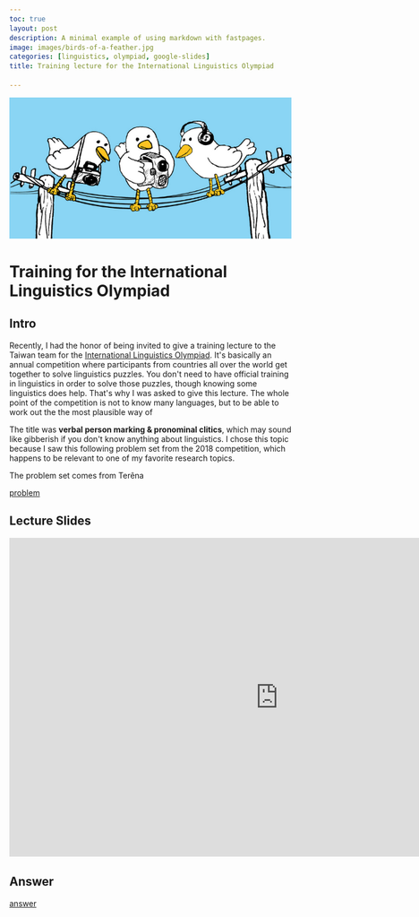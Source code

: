 ```yaml
---
toc: true
layout: post
description: A minimal example of using markdown with fastpages.
image: images/birds-of-a-feather.jpg
categories: [linguistics, olympiad, google-slides]
title: Training lecture for the International Linguistics Olympiad

---
```

![](https://github.com/howard-haowen/blog.ai/raw/master/images/birds-of-a-feather.jpg "Credit: blogs.lse.ac.uk")

# Training for the International Linguistics Olympiad


## Intro

Recently, I had the honor of being invited to give a training lecture to the Taiwan team for the [International Linguistics Olympiad](https://en.wikipedia.org/wiki/International_Linguistics_Olympiad). It's basically an annual competition where participants from countries all over the world get together to solve linguistics puzzles. You don't need to have official training in linguistics in order to solve those puzzles, though knowing some linguistics does help. That's why I was asked to give this lecture. The whole point of the competition is not to know many languages, but to be able to work out the the most plausible way of 


The title was  **verbal person marking & pronominal clitics**, which may sound like gibberish if you don't know anything about linguistics. I chose this topic because I saw this following problem set from the 2018 competition, which happens to be relevant to one of my favorite research topics. 

The problem set comes from Terêna


[problem](https://ioling.org/booklets/iol-2018-indiv-prob.en.pdf)

## Lecture Slides
<iframe src="https://docs.google.com/presentation/d/e/2PACX-1vRzIAb2rdQHWSHOreVPJDz2oViOS9ybACd5mmjx-8TYBAuGbbhOSUHiW319fw5cu4xDreO2mCD8FcJd/embed?start=false&loop=false&delayms=3000" frameborder="0" width="960" height="569" allowfullscreen="true" mozallowfullscreen="true" webkitallowfullscreen="true"></iframe>

## Answer

[answer](https://ioling.org/booklets/iol-2018-indiv-sol.en.pdf)
<!--stackedit_data:
eyJoaXN0b3J5IjpbODgwNDkzMjk1LC0xNDkwMDg5OTE5LDIwMj
U3NjAxNTYsMjgxODc1OTAsLTU0MjI5MDM0LC0xNzkwMjUwMDEz
LDY4MTcwOTk3Nl19
-->